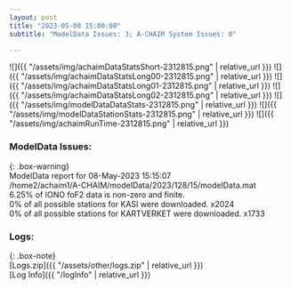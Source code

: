 ```yaml
---
layout: post
title: "2023-05-08 15:00:00"
subtitle: "ModelData Issues: 3; A-CHAIM System Issues: 0"

---
```


![]({{ "/assets/img/achaimDataStatsShort-2312815.png" | relative_url }})
![]({{ "/assets/img/achaimDataStatsLong00-2312815.png" | relative_url }})
![]({{ "/assets/img/achaimDataStatsLong01-2312815.png" | relative_url }})
![]({{ "/assets/img/achaimDataStatsLong02-2312815.png" | relative_url }})
![]({{ "/assets/img/modelDataDataStats-2312815.png" | relative_url }})
![]({{ "/assets/img/modelDataStationStats-2312815.png" | relative_url }})
![]({{ "/assets/img/achaimRunTime-2312815.png" | relative_url }})


### ModelData Issues:  
  
{: .box-warning}  
 ModelData report for 08-May-2023 15:15:07   
 /home2/achaim1/A-CHAIM/modelData/2023/128/15/modelData.mat   
 6.25% of IONO foF2 data is non-zero and finite.   
 0% of all possible stations for KASI were downloaded. x2024   
 0% of all possible stations for KARTVERKET were downloaded. x1733   
  


### Logs:  
  
{: .box-note}  
[Logs.zip]({{ "/assets/other/logs.zip" | relative_url }})  
[Log Info]({{ "/logInfo" | relative_url }})  
